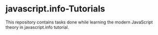 # javascript.info-Tutorials
This repository contains tasks done while learning the modern JavaScript theory in javascript.info tutorial.

